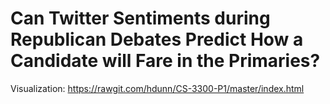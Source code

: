 # Can Twitter Sentiments during Republican Debates Predict How a Candidate will Fare in the Primaries?

Visualization: https://rawgit.com/hdunn/CS-3300-P1/master/index.html
